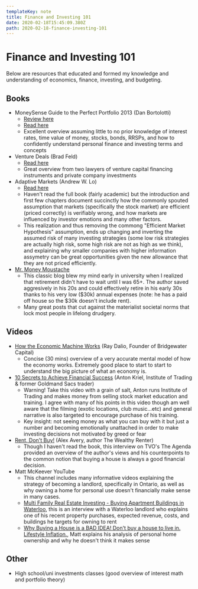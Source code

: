 ```yaml
---
templateKey: note
title: Finance and Investing 101
date: 2020-02-18T15:45:09.380Z
path: 2020-02-18-finance-investing-101
---
```

# Finance and Investing 101

Below are resources that educated and formed my knowledge and understanding of economics, finance, investing, and budgeting.

## Books

* MoneySense Guide to the Perfect Portfolio 2013 (Dan Bortolotti)
  * [Review here](https://andrew.fm/blog/books-part-3)
  * [Read here](https://cloud.alexanders.xyz/s/sTSKWL6kSoTD7jW)
  * Excellent overview assuming little to no prior knowledge of interest rates, time value of money, stocks, bonds, RRSPs, and how to confidently understand personal finance and investing terms and concepts
* Venture Deals (Brad Feld)
  * [Read here](https://cloud.alexanders.xyz/s/MtYd9kSejpB8iKq)
  * Great overview from two lawyers of venture capital financing instruments and private company investments
* Adaptive Markets (Andrew W. Lo)
  * [Read here](https://cloud.alexanders.xyz/s/26MA6P2amrSJAAw)
  * Haven't read the full book (fairly academic) but the introduction and first few chapters document succinctly how the commonly spouted assumption that markets (specifically the stock market) are efficient (priced correctly) is verifiably wrong, and how markets are influenced by investor emotions and many other factors. 
  * This realization and thus removing the commong "Efficient Market Hypothesis" assumption, ends up changing and inverting the assumed risk of many investing strategies (some low risk strategies are actually high risk, some high risk are not as high as we think), and explaining why smaller companies with higher information assymetry can be great opportunities given the new allowance that they are not priced efficiently.
* [Mr. Money Moustache](https://www.mrmoneymustache.com/category/mmm-classics/)
  * This classic blog blew my mind early in university when I realized that retirement didn't have to wait until I was 65+. The author saved aggresively in his 20s and could effectively retire in his early 30s thanks to his very low ($30k) annual expenses (note: he has a paid off house so the $30k doesn't include rent). 
  * Many great posts that cut against the materialist societal norms that lock most people in lifelong drudgery.

## Videos

* [How the Economic Machine Works](https://youtu.be/PHe0bXAIuk0) (Ray Dalio, Founder of Bridgewater Capital)
  * Concise (30 mins) overview of a very accurate mental model of how the economy works. Extremely good place to start to start to understand the big picture of what an economy is.
* [10 Secrets to Achieve Financial Success](https://youtu.be/4a51wQAOGR4) (Anton Kriel, Institute of Trading & former Goldmand Sacs trader)
  * Warning! Take this video with a grain of salt, Anton runs Institute of Trading and makes money from selling stock market education and training. I agree with many of his points in this video though am well aware that the filming (exotic locations, club music...etc) and general narrative is also targeted to encourage purchase of his training.
  * Key insight: not seeing money as what you can buy with it but just a number and becoming emotionally unattached in order to make investing decisions not motivated by greed or fear
* [Rent, Don't Buy!](https://youtu.be/Oj2WNHNQSbM) (Alex Avery, author The Wealthy Renter)
  * Though I haven't read the book, this interview on TVO's The Agenda provided an overview of the author's views and his counterpoints to the common notion that buying a house is always a good financial decision.
* Matt McKeever YouTube
  * This channel includes many informative videos explaining the strategy of becoming a landlord, specifically in Ontario, as well as why owning a home for personal use doesn't financially make sense in many cases.
  * [Multi Family Real Estate Investing - Buying Apartment Buildings in Waterloo](https://youtu.be/QEzkxGwjip0), this is an interview with a Waterloo landlord who explains one of his recent property purchases, expected revenue, costs, and buildings he targets for owning to rent
  * [Why Buying a House is a BAD IDEA! Don't buy a house to live in. Lifestyle Inflation.](https://youtu.be/-em-ial9xoc), Matt explains his analysis of personal home ownership and why he doesn't think it makes sense

## Other
* High school/uni investments classes (good overview of interest math and portfolio theory)


